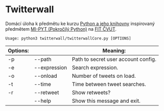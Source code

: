 # Twitterwall
 Domácí úloha k předmětu ke kurzu [Python a jeho knihovny](http://naucse.python.cz/2017/pyknihovny-brno/) inspirovaný předmětem [MI-PYT (Pokročilý Python)](http://bk.fit.cvut.cz/cz/predmety/00/00/00/00/00/00/04/87/12/p4871206.html) na [FIT ČVUT](http://fit.cvut.cz/).

	Usage: python3 twitterwall/twitterwallCore.py [OPTIONS]

| Options: 	|          	| Meaning:                             	|
|-------	|--------------	|-------------------------------------	|
| -p    	| --path       	| Path to secret user account config. 	|
| -e    	| --expression 	| Search expression.                  	|
| -o    	| --onload     	| Number of tweets on load.           	|
| -t    	| --time        	| Time between tweet searches.        	|
| -r    	| --retweet     	| Show retweets?                      	|
|       	| --help       	| Show this message and exit.         	|
